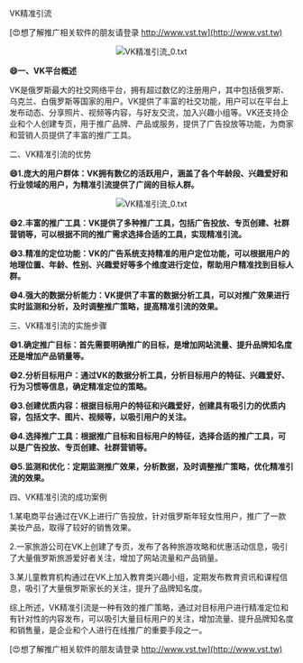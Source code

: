 VK精准引流

[😍想了解推广相关软件的朋友请登录 http://www.vst.tw](http://www.vst.tw)

 <center><img src="https://vst.tw/MP4/tuiguang/png/1.png" alt="VK精准引流_0.txt"></center>

**😄一、VK平台概述**

VK是俄罗斯最大的社交网络平台，拥有超过数亿的注册用户，其中包括俄罗斯、乌克兰、白俄罗斯等国家的用户。VK提供了丰富的社交功能，用户可以在平台上发布动态、分享照片、视频等内容，与好友交流，加入兴趣小组等。VK还支持企业和个人创建专页，用于推广品牌、产品或服务，提供了广告投放等功能，为商家和营销人员提供了丰富的推广工具。

二、VK精准引流的优势

**😄1.庞大的用户群体：VK拥有数亿的活跃用户，涵盖了各个年龄段、兴趣爱好和行业领域的用户，为精准引流提供了广阔的目标人群。**

 <center><img src="https://vst.tw/MP4/tuiguang/png/7.png" alt="VK精准引流_0.txt"></center>

**😄2.丰富的推广工具：VK提供了多种推广工具，包括广告投放、专页创建、社群营销等，可以根据不同的推广需求选择合适的工具，实现精准引流。**

**😄3.精准的定位功能：VK的广告系统支持精准的用户定位功能，可以根据用户的地理位置、年龄、性别、兴趣爱好等多个维度进行定位，帮助用户精准找到目标人群。**

**😄4.强大的数据分析能力：VK提供了丰富的数据分析工具，可以对推广效果进行实时监测和分析，及时调整推广策略，提高精准引流的效果。**

三、VK精准引流的实施步骤

**😄1.确定推广目标：首先需要明确推广的目标，是增加网站流量、提升品牌知名度还是增加产品销量等。**

**😄2.分析目标用户：通过VK的数据分析工具，分析目标用户的特征、兴趣爱好、行为习惯等信息，确定精准定位的策略。**

**😄3.创建优质内容：根据目标用户的特征和兴趣爱好，创建具有吸引力的优质内容，包括文字、图片、视频等，以吸引用户的关注。**

**😄4.选择推广工具：根据推广目标和目标用户的特征，选择合适的推广工具，可以是广告投放、专页创建、社群营销等。**

**😄5.监测和优化：定期监测推广效果，分析数据，及时调整推广策略，优化精准引流的效果。**

四、VK精准引流的成功案例

1.某电商平台通过在VK上进行广告投放，针对俄罗斯年轻女性用户，推广了一款美妆产品，取得了较好的销售效果。

2.一家旅游公司在VK上创建了专页，发布了各种旅游攻略和优惠活动信息，吸引了大量俄罗斯旅游爱好者关注，增加了网站流量和产品销量。

3.某儿童教育机构通过在VK上加入教育类兴趣小组，定期发布教育资讯和课程信息，吸引了大量俄罗斯家长的关注，提升了品牌知名度。

综上所述，VK精准引流是一种有效的推广策略，通过对目标用户进行精准定位和有针对性的内容发布，可以吸引大量目标用户的关注，增加流量、提升品牌知名度和销售量，是企业和个人进行在线推广的重要手段之一。

[😍想了解推广相关软件的朋友请登录 http://www.vst.tw](http://www.vst.tw)



